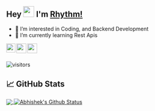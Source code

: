 

## Hey <img src="https://github.com/TheDudeThatCode/TheDudeThatCode/blob/master/Assets/Hi.gif" width="29px">  I'm [Rhythm!](https://akrhythm20.github.io) 

- 👀 I’m interested in Coding, and Backend Development
- 🌱 I’m currently learning Rest Apis

<a href="https://www.linkedin.com/in/rhythm-anand-a1341616a/">
  <img align="left" width="24px" src="https://cdn.jsdelivr.net/npm/simple-icons@v3/icons/linkedin.svg"  />
</a>
<a href="mailto:rhythmanand6@gmail.com">
  <img align="left" width="26px" src="https://cdn.jsdelivr.net/npm/simple-icons@v3/icons/gmail.svg" />
</a>
<a href="https://www.instagram.com/rhythmanand6//">
  <img align="left" width="26px" src="https://cdn.jsdelivr.net/npm/simple-icons@v3/icons/instagram.svg" />
</a>

<br />
<br />

![visitors](https://visitor-badge.laobi.icu/badge?page_id=akrhythm20.akrhythm20)


## &#x1f4c8; GitHub Stats
<a href="https://github.com/akrhythm20/akrhythm20">
  <img align="center" src="https://github-readme-stats.vercel.app/api/top-langs/?username=akrhythm20&title_color=ffffff&text_color=c9cacc&icon_color=2bbc8a&bg_color=1d1f21&langs_count=3" />
</a>
<a href="https://github.com/akrhythm20/akrhythm20">
  <img align="center" src="https://github-readme-stats.vercel.app/api?username=akrhythm20&show_icons=true&line_height=27&count_private=true&title_color=ffffff&text_color=c9cacc&icon_color=2bbc8a&bg_color=1d1f21" alt="Abhishek's Github Status" />
</a>

